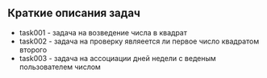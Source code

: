 ## Краткие описания задач

- task001 - задача на возведение числа в квадрат
- task002 - задача на проверку являеется ли первое число квадратом второго
- task003 - задача на ассоциации дней недели с веденым пользователем числом